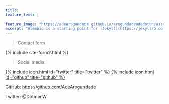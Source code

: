 ```yaml
---
title:
feature_text: |
  
feature_image: "https://adearogundade.github.io/arogundadeadedotun/assets/Images/Home_Cover_3.jpg"
excerpt: "Alembic is a starting point for [Jekyll](https://jekyllrb.com/) projects. Rather than starting from scratch, this boilerplate is designed to get the ball rolling immediately. Install it, configure it, tweak it, push it."
---
```



> Contact form


{% include site-form2.html %}


> Social media:

[{% include icon.html id="twitter" title="twitter" %}](https://twitter.com/DotmanW) [{% include icon.html id="github" title="github" %}](https://github.com/adearogundade)




GitHub: https://github.com/AdeArogundade

Twitter: @DotmanW



